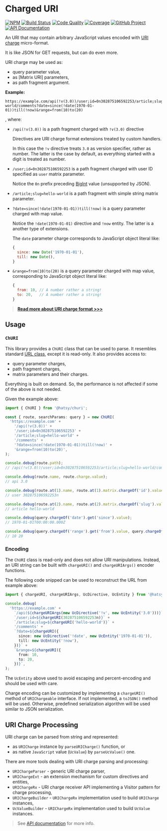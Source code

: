 # Charged URI

[![NPM][npm-image]][npm-url]
[![Build Status][build-status-img]][build-status-link]
[![Code Quality][quality-img]][quality-link]
[![Coverage][coverage-img]][coverage-link]
[![GitHub Project][github-image]][github-url]
[![API Documentation][api-docs-image]][api documentation]

An URI that may contain arbitrary JavaScript values encoded with [URI charge] micro-format.

It is like JSON for GET requests, but can do even more.

URI charge may be used as:

- query parameter value,
- as [Matrix URI] parameters,
- as path fragment argument.

**Example:**

```
https://example.com/api(!v(3.0))/user;id=0n302875106592253/article;slug=hello-world/comments?date=since(!date(1970-01-01))till(!now)&range=from(10)to(20)
```

, where:

- `/api(!v(3.0))` is a path fragment charged with `!v(3.0)` directive

  Directives are URI charge format extensions treated by custom handlers.

  In this case the `!v` directive treats `3.0` as version specifier, rather as number. The latter is the case by
  default, as everything started with a digit is treated as number.

- `/user;id=0n302875106592253` is a path fragment charged with user ID specified as `user` matrix parameter.

  Notice the `0n` prefix preceding [BigInt] value (unsupported by JSON).

- `/article;slug=hello-world` is a path fragment with simple string matrix parameter.

- `?date=since(!date(1970-01-01))till(!now)` is a query parameter charged with map value.

  Notice the `!date(1970-01-01)` directive and `!now` entity. The latter is a another type of extensions.

  The `date` parameter charge corresponds to JavaScript object literal like:

  ```javascript
  {
    since: new Date('1970-01-01'),
    till: new Date(),
  }
  ```

- `&range=from(10)to(20)` is a query parameter charged with map value, corresponding to JavaScript object literal like:
  ```javascript
  {
    from: 10, // A number rather a string!
    to: 20,   // A number rather a string!
  }
  ```

> **[Read more about URI charge format >>>][uri charge]**

[npm-image]: https://img.shields.io/npm/v/@hatsy/churi.svg?logo=npm
[npm-url]: https://www.npmjs.com/package/@hatsy/churi
[build-status-img]: https://github.com/hatsyjs/churi/workflows/Build/badge.svg
[build-status-link]: https://github.com/hatsyjs/churi/actions?query=workflow:Build
[quality-img]: https://app.codacy.com/project/badge/Grade/e0cde60880cf434f8e46f63334d86b1e
[quality-link]: https://www.codacy.com/gh/hatsyjs/churi/dashboard?utm_source=github.com&utm_medium=referral&utm_content=hatsyjs/churi&utm_campaign=Badge_Grade
[coverage-img]: https://app.codacy.com/project/badge/Coverage/e0cde60880cf434f8e46f63334d86b1e
[coverage-link]: https://www.codacy.com/gh/hatsyjs/churi/dashboard?utm_source=github.com&utm_medium=referral&utm_content=hatsyjs/churi&utm_campaign=Badge_Coverage
[github-image]: https://img.shields.io/static/v1?logo=github&label=GitHub&message=project&color=informational
[github-url]: https://github.com/hatsyjs/churi
[api-docs-image]: https://img.shields.io/static/v1?logo=typescript&label=API&message=docs&color=informational
[api documentation]: https://hatsyjs.github.io/churi/
[uri charge]: https://github.com/hatsyjs/churi/blob/master/doc/uri-charge-format.md
[bigint]: https://developer.mozilla.org/en-US/docs/Web/JavaScript/Reference/Global_Objects/BigInt

## Usage

### `ChURI`

This library provides a `ChURI` class that can be used to parse. It resembles standard [URL class], except it is
read-only. It also provides access to:

- query parameter charges,
- path fragment charges,
- matrix parameters and their charges.

Everything is built on demand. So, the performance is not affected if some of the above is not needed.

Given the example above:

```typescript
import { ChURI } from '@hatsy/churi';

const { route, searchParams: query } = new ChURI(
  'https://example.com' +
    '/api(!v(3.0))' +
    '/user;id=0n302875106592253' +
    '/article;slug=hello-world' +
    '/comments' +
    '?date=since(!date(1970-01-01))till(!now)' +
    '&range=from(10)to(20)',
);

console.debug(route.path);
// /api(!v(3.0))/user;id=0n302875106592253/article;slug=hello-world/comments

console.debug(route.name, route.charge.value);
// api 3.0

console.debug(route.at(1).name, route.at(1).matrix.chargeOf('id').value);
// user 302875106592253n

console.debug(route.at(2).name, route.at(2).matrix.chargeOf('slug').value);
// article hello-world

console.debug(query.chargeOf('date').get('since').value);
// 1970-01-01T00:00:00.000Z

console.debug(query.chargeOf('range').get('from').value, query.chargeOf('range').get('to').value);
// 10 20
```

[url class]: https://developer.mozilla.org/en-US/docs/Web/API/URL

### Encoding

The `ChURI` class is read-only and does not allow URI manipulations. Instead, an URI string can be built with
`chargeURI()` and `chargeURIArgs()` encoder functions.

The following code snipped can be used to reconstruct the URL from example above:

```typescript
import { chargeURI, chargeURIArgs, UcDirective, UcEntity } from '@hatsy/churi';

console.debug(
  'https://example.com' +
    `/api(${chargeURIArgs(new UcDirective('!v', new UcEntity('3.0')))}` +
    `/user;id=${chargeURI(302875106592253n)}` +
    `/article;slug=${chargeURI('hello-world')}` +
    '/comments' +
    `?date=${chargeURI({
      since: new UcDirective('!date', new UcEntity('1970-01-01')),
      till: new UcEntity('!now'),
    })}` +
    `&range=${chargeURI({
      from: 10,
      to: 20,
    })}`,
);
```

The `UcEntity` above used to avoid escaping and percent-encoding and should be used with care.

Charge encoding can be customized by implementing a `chargeURI()` method of `URIChargeable` interface. If not
implemented, a `toJSON()` method will be used. Otherwise, predefined serialization algorithm will be used similar
to JSON serialization.

## URI Charge Processing

URI charge can be parsed from string and represented:

- as `URICharge` instance by `parseURICharge()` function, or
- as native `JavaScript` value (`UcValue`) by `parseUcValue()` one.

There are more tools dealing with URI charge parsing and processing:

- `URIChargeParser` - generic URI charge parser,
- `URIChargeExt` - an extension mechanism for custom directives and entities,
- `URIChargeRx` - URI charge receiver API implementing a Visitor pattern for charge processing,
- `URIChargeBuilder` - `URIChargeRx` implementation used to build `URICharge` instances,
- `UcValueBuilder` - `URIChargeRx` implementation used to build `UcValue` instances.

> See [API documentation] for more info.
